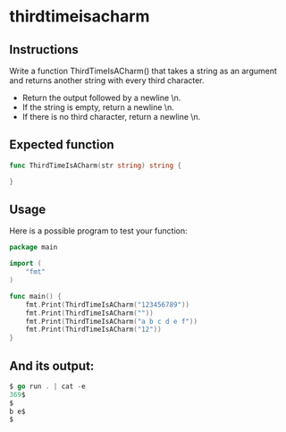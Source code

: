 # thirdtimeisacharm
## Instructions

Write a function ThirdTimeIsACharm() that takes a string as an argument and returns another string with every third character.

- Return the output followed by a newline \n.
- If the string is empty, return a newline \n.
- If there is no third character, return a newline \n.

## Expected function
```go
func ThirdTimeIsACharm(str string) string {

}
```
## Usage

Here is a possible program to test your function:
```go
package main

import (
	"fmt"
)

func main() {
	fmt.Print(ThirdTimeIsACharm("123456789"))
	fmt.Print(ThirdTimeIsACharm(""))
	fmt.Print(ThirdTimeIsACharm("a b c d e f"))
	fmt.Print(ThirdTimeIsACharm("12"))
}
```
## And its output:
```go
$ go run . | cat -e
369$
$
b e$
$
```